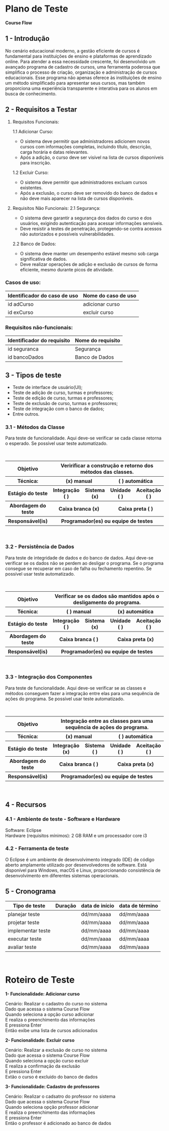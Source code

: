 # Plano de Teste

**Course Flow**

## 1 - Introdução
No cenário educacional moderno, a gestão eficiente de cursos é fundamental para instituições de ensino e plataformas de aprendizado online. Para atender a essa necessidade crescente, foi desenvolvido um avançado programa de cadastro de cursos, uma ferramenta poderosa que simplifica o processo de criação, organização e administração de cursos educacionais. Esse programa não apenas oferece às instituições de ensino um método simplificado para apresentar seus cursos, mas também proporciona uma experiência transparente e interativa para os alunos em busca de conhecimento.

## 2 - Requisitos a Testar

1. Requisitos Funcionais:

   1.1 Adicionar Curso:
   - O sistema deve permitir que administradores adicionem novos cursos com informações completas, incluindo título, descrição, carga horária e datas relevantes.
   - Após a adição, o curso deve ser visível na lista de cursos disponíveis para inscrição.

   1.2 Excluir Curso:
   - O sistema deve permitir que administradores excluam cursos existentes.
   - Após a exclusão, o curso deve ser removido do banco de dados e não deve mais aparecer na lista de cursos disponíveis.

2. Requisitos Não Funcionais:
   2.1 Segurança:
   - O sistema deve garantir a segurança dos dados do curso e dos usuários, exigindo autenticação para acessar informações sensíveis.
   - Deve resistir a testes de penetração, protegendo-se contra acessos não autorizados e possíveis vulnerabilidades.

   2.2 Banco de Dados:
   - O sistema deve manter um desempenho estável mesmo sob carga significativa de dados.
   - Deve realizar operações de adição e exclusão de cursos de forma eficiente, mesmo durante picos de atividade.
     
### Casos de uso:

Identificador do caso de uso | Nome do caso de uso
-----------------------------|---------------------
id adCurso                   |      adicionar curso
id exCurso                   |      excluir curso

### Requisitos não-funcionais:

Identificador do requisito   | Nome do requisito
-----------------------------|---------------------
id  seguranca                |     Segurança
id  bancoDados               |     Banco de Dados 


## 3 - Tipos de teste
- Teste de interface de usuário(UI);
- Teste de adição de curso, turmas e professores;
- Teste de edição de curso, turmas e professores;
- Teste de exclusão de curso, turmas e professores;
- Teste de integração com o banco de dados;
- Entre outros.

### 3.1 - Métodos da Classe 
Para teste de funcionalidade.
Aqui deve-se verificar se cada classe retorna o esperado.
Se possível usar teste automatizado.

<br/>
<table>
    <tr>
        <th>
            Objetivo
        </th>
        <th colspan="4">
            Veririficar a construção e retorno dos métodos das classes.
        </th>
    </tr>
    <tr>
        <th>
            Técnica:
        </th>
        <th colspan="2">
            (x) manual
        </th>
        <th colspan="2">
            ( ) automática
        </th>
    </tr>
    <tr>
        <th>
            Estágio do teste
        </th>
        <th>
            Integração ( )
        </th>
        <th>
            Sistema (x)
        </th>
        <th>
            Unidade ( )
        </th>
        <th>
            Aceitação ( )
        </th>
    </tr>
    <tr>
        <th>
            Abordagem do teste
        </th>
        <th colspan="2">
            Caixa branca (x)
        </th>
        <th colspan="2">
            Caixa preta ( )
        </th>
    </tr>
    <tr>
        <th>
            Responsável(is)
        </th>
        <th colspan="4">
            Programador(es) ou equipe de testes
        </th>
    </tr>
</table>
<br/>

### 3.2 - Persistência de Dados
Para teste de integridade de dados e do banco de dados.
Aqui deve-se verificar se os dados não se perdem ao desligar o programa. Se o programa consegue se recuperar em caso de falha ou fechamento repentino.
Se possível usar teste automatizado.

<br/>
<table>
    <tr>
        <th>
            Objetivo
        </th>
        <th colspan="4">
            Verificar se os dados são mantidos após o desligamento do programa.
        </th>
    </tr>
    <tr>
        <th>
            Técnica:
        </th>
        <th colspan="2">
            ( ) manual
        </th>
        <th colspan="2">
            (x) automática
        </th>
    </tr>
    <tr>
        <th>
            Estágio do teste
        </th>
        <th>
            Integração ( )
        </th>
        <th>
            Sistema (x)
        </th>
        <th>
            Unidade ( )
        </th>
        <th>
            Aceitação ( )
        </th>
    </tr>
    <tr>
        <th>
            Abordagem do teste
        </th>
        <th colspan="2">
            Caixa branca ( )
        </th>
        <th colspan="2">
            Caixa preta (x)
        </th>
    </tr>
    <tr>
        <th>
            Responsável(is)
        </th>
        <th colspan="4">
            Programador(es) ou equipe de testes
        </th>
    </tr>
</table>
<br/>

### 3.3 - Integração dos Componentes
Para teste de funcionalidade.
Aqui deve-se verificar se as classes e métodos conseguem fazer a integração entre elas para uma sequência de ações do programa.
Se possível usar teste automatizado.

<br/>
<table>
    <tr>
        <th>
            Objetivo
        </th>
        <th colspan="4">
            Integração entre as classes para uma sequência de ações do programa.
        </th>
    </tr>
    <tr>
        <th>
            Técnica:
        </th>
        <th colspan="2">
            (x) manual
        </th>
        <th colspan="2">
            ( ) automática
        </th>
    </tr>
    <tr>
        <th>
            Estágio do teste
        </th>
        <th>
            Integração (x)
        </th>
        <th>
            Sistema ( )
        </th>
        <th>
            Unidade ( )
        </th>
        <th>
            Aceitação ( )
        </th>
    </tr>
    <tr>
        <th>
            Abordagem do teste
        </th>
        <th colspan="2">
            Caixa branca ( )
        </th>
        <th colspan="2">
            Caixa preta (x)
        </th>
    </tr>
    <tr>
        <th>
            Responsável(is)
        </th>
        <th colspan="4">
            Programador(es) ou equipe de testes
        </th>
    </tr>
</table>
<br/>

## 4 - Recursos

### 4.1 - Ambiente de teste - Software e Hardware
Software: Eclipse </br>
Hardware (requisitos mínimos): 2 GB RAM e um processador core i3

### 4.2 - Ferramenta de teste
O Eclipse é um ambiente de desenvolvimento integrado (IDE) de código aberto amplamente utilizado por desenvolvedores de software. Está disponível para Windows, macOS e Linux, proporcionando consistência de desenvolvimento em diferentes sistemas operacionais.

## 5 - Cronograma

Tipo de teste      | Duração | data de início | data de término
-------------------|---------|----------------|-----------------
planejar teste     |         | dd/mm/aaaa     | dd/mm/aaaa
projetar teste     |         | dd/mm/aaaa     | dd/mm/aaaa
implementar teste  |         | dd/mm/aaaa     | dd/mm/aaaa
executar teste     |         | dd/mm/aaaa     | dd/mm/aaaa
avaliar teste      |         | dd/mm/aaaa     | dd/mm/aaaa
</br>

# Roteiro de Teste

<b>1- Funcionalidade: Adicionar curso</b>

Cenário: Realizar o cadastro do curso no sistema <br>
Dado que acessa o sistema Course Flow <br>
Quando seleciona a opção curso adicionar <br>
E realiza o preenchimento das informações <br>
E pressiona Enter <br>
Então exibe uma lista de cursos adicionados <br>

<b>2- Funcionalidade: Excluir curso</b>

Cenário: Realizar a exclusão de curso no sistema <br>
Dado que acessa o sistema Course Flow <br>
Quando seleciona a opção curso excluir <br>
E realiza a confirmação da exclusão <br>
E pressiona Enter <br>
Extão o curso é excluido do banco de dados <br>

<b>3- Funcionalidade: Cadastro de professores</b>

Cenário: Realizar o cadsatro do professor no sistema <br>
Dado que acessa o sistema Course Flow <br>
Quando seleciona opção professor adicionar <br>
E realiza o preenchimento das informações <br>
E pressiona Enter <br>
Então o professor é adicionado ao banco de dados <br>

